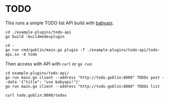 # TODO

This runs a simple TODO list API build with [babyapi](https://github.com/calvinmclean/babyapi).

```shell
cd ./example-plugins/todo-api
go build -buildmode=plugin

cd -
go run cmd/goblin/main.go plugin -f ./example-plugins/todo-api/todo-api.so -d todo
```

Then access with API with `curl` or `go run`:

```shell
cd example-plugins/todo-api/
go run main.go client --address "http://todo.goblin:8080" TODOs post --data '{"title": "use babyapi!"}'
go run main.go client --address "http://todo.goblin:8080" TODOs list

curl todo.goblin:8080/todos
```
